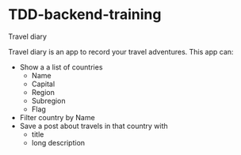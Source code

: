 # TDD-backend-training
Travel diary

Travel diary is an app to record your travel adventures. This app can:

- Show a a list of countries
    - Name
    - Capital
    - Region
    - Subregion
    - Flag
- Filter country by Name
- Save a post about travels in that country with
    - title
    - long description

